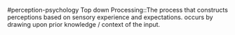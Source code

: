 #perception-psychology 
Top down Processing::The process that constructs perceptions based on sensory experience and expectations. occurs by drawing upon prior knowledge / context of the input. 